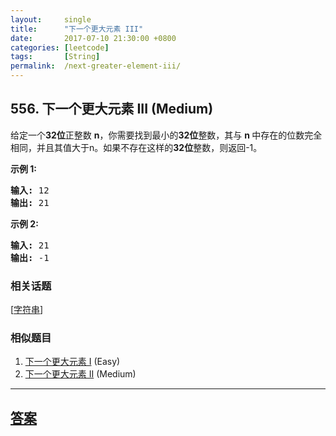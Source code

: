 ```yaml
---
layout:     single
title:      "下一个更大元素 III"
date:       2017-07-10 21:30:00 +0800
categories: [leetcode]
tags:       [String]
permalink:  /next-greater-element-iii/
---
```


## 556. 下一个更大元素 III (Medium)

<p>给定一个<strong>32位</strong>正整数&nbsp;<strong>n</strong>，你需要找到最小的<strong>32位</strong>整数，其与&nbsp;<strong>n&nbsp;</strong>中存在的位数完全相同，并且其值大于n。如果不存在这样的<strong>32位</strong>整数，则返回-1。</p>

<p><strong>示例 1:</strong></p>

<pre>
<strong>输入:</strong> 12
<strong>输出:</strong> 21
</pre>

<p><strong>示例 2:</strong></p>

<pre>
<strong>输入:</strong> 21
<strong>输出:</strong> -1
</pre>

### 相关话题
  [[字符串](https://github.com/openset/leetcode/tree/master/tag/string/README.md)]

### 相似题目
  1. [下一个更大元素 I](/next-greater-element-i) (Easy)
  1. [下一个更大元素 II](/next-greater-element-ii) (Medium)

---

## [答案](https://github.com/openset/leetcode/tree/master/problems/next-greater-element-iii)
